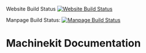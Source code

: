 Website Build Status [![Website Build Status](https://jenkins.machinekit.io/buildStatus/icon?job=machinekit-docs-playout)](https://jenkins.machinekit.io/job/machinekit-docs-playout)

Manpage Build Status: [![Manpage Build Status](https://jenkins.machinekit.io/buildStatus/icon?job=machinekit-manpages)](https://jenkins.machinekit.io/job/machinekit-manpages/)

# Machinekit Documentation

